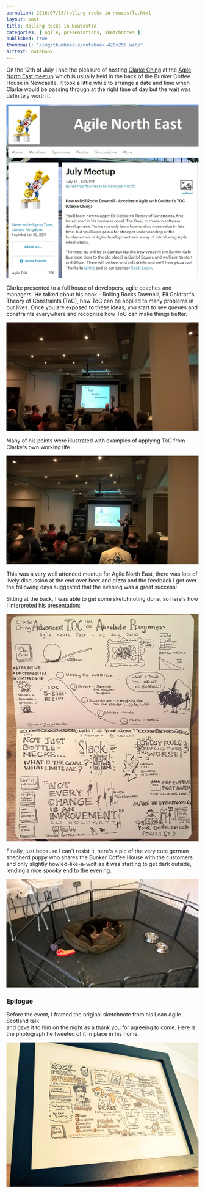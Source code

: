 ```yaml
---
permalink: 2016/07/13/rolling-rocks-in-newcastle.html
layout: post
title: Rolling Rocks in Newcastle
categories: [ agile, presentations, sketchnotes ]
published: true
thumbnail: "/img/thumbnails/notebook-420x255.webp"
alttext: notebook
---
```


On the 12th of July I had the pleasure of hosting <a href="http://rolls.rocks">Clarke Ching</a> 
at the <a href="http://www.meetup.com/Agile-North-East/">Agile North East meetup</a> which is 
usually held in the back of the Bunker Coffee House in Newcastle. It took a little while to 
arrange a date and time when Clarke would be passing through at the right time of day but 
the wait was definitely worth it. 

![meetup](/img/posts/rolling-rocks-in-newcastle/july-meetup.webp)

Clarke presented to a full house of developers, agile coaches and managers. He talked about 
his book - Rolling Rocks Downhill, Eli Goldratt's Theory of Constraints (ToC), how ToC can be 
applied to many problems in our lives. Once you are exposed to these ideas, you 
start to see queues and constraints everywhere and recognize how ToC can make things better. 

<img src="/img/posts/rolling-rocks-in-newcastle/2016-07-12 18.33.04.webp" alt="Rolling Rocks" class="u-max-full-width" />

Many of his points were illustrated with examples of applying ToC from Clarke's own working life. 

<img src="/img/posts/rolling-rocks-in-newcastle/2016-07-12 18.53.35.webp" alt="Clarke Mid Presentation" class="u-max-full-width" />

This was a very well attended meetup for Agile North East, there was lots of lively discussion at the 
end over beer and pizza and the feedback I got over the following days suggested that the evening was a 
great success!

Sitting at the back, I was able to get some sketchnoting done, so here's how I interpreted his 
presentation:

<img src="/img/posts/rolling-rocks-in-newcastle/2016-07-13 23.05.32.webp" alt="sketchnote" class="u-max-full-width" />

Finally, just because I can't resist it, here's a pic of the very cute german shepherd 
puppy who shares the Bunker Coffee House with the customers and only slightly howled-like-a-wolf 
as it was starting to get dark outside, lending a nice spooky end to the evening.

<img src="/img/posts/rolling-rocks-in-newcastle/2016-07-12 17.33.01.webp" alt="puppy" class="u-max-full-width" />

### Epilogue

Before the event, I framed the original sketchnote from his Lean Agile Scotland talk  
and gave it to him on the night as a thank you for agreeing to come. Here is the photograph 
he tweeted of it in place in his home. 

![framed](/img/posts/rolling-rocks-in-newcastle/CnbMCS6XEAIkniW.webp)
